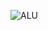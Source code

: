 ![ALU](https://github.com/sravanr788/Project-2.2/assets/141037717/fb641a1f-8a5e-45c7-9105-beca74add2fb)

